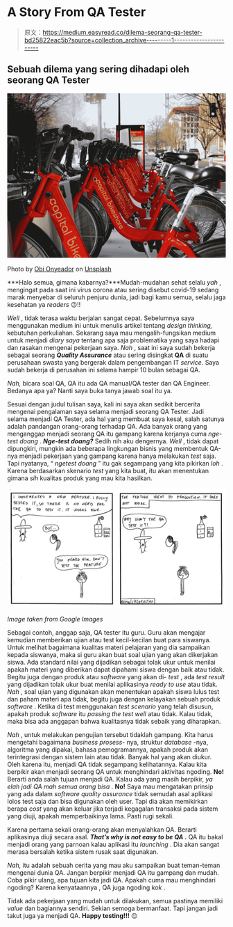 # A Story From QA Tester

> 原文：<https://medium.easyread.co/dilema-seorang-qa-tester-bd25822eac5b?source=collection_archive---------1----------------------->

## Sebuah dilema yang sering dihadapi oleh seorang QA Tester

![](img/10fab2f16f15475e6768e7dbc360cb58.png)

Photo by [Obi Onyeador](https://unsplash.com/@thenewmalcolm?utm_source=unsplash&utm_medium=referral&utm_content=creditCopyText) on [Unsplash](https://unsplash.com/s/photos/quality?utm_source=unsplash&utm_medium=referral&utm_content=creditCopyText)

***Halo semua, gimana kabarnya?***Mudah-mudahan sehat selalu *yah* , mengingat pada saat ini virus corona atau sering disebut covid-19 sedang marak menyebar di seluruh penjuru dunia, jadi bagi kamu semua, selalu jaga kesehatan ya *readers* 😉!!

*Well* , tidak terasa waktu berjalan sangat cepat. Sebelumnya saya menggunakan medium ini untuk menulis artikel tentang *design thinking,* kebutuhan perkuliahan. Sekarang saya mau mengalih-fungsikan medium untuk menjadi *diary saya* tentang apa saja problematika yang saya hadapi dan rasakan mengenai pekerjaan saya. *Nah* , saat ini saya sudah bekerja sebagai seorang ***Quality Assurance*** atau sering disingkat **QA** di suatu perusahaan swasta yang bergerak dalam pengembangan IT *service.* Saya sudah bekerja di perusahan ini selama hampir 10 bulan sebagai QA.

*Nah,* bicara soal QA, QA itu ada QA manual/QA tester dan QA Engineer. Bedanya apa ya? Nanti saya buka tanya jawab soal itu ya.

Sesuai dengan judul tulisan saya, kali ini saya akan sedikit bercerita mengenai pengalaman saya selama menjadi seorang QA Tester. Jadi selama menjadi QA Tester, ada hal yang membuat saya kesal, salah satunya adalah pandangan orang-orang terhadap QA. Ada banyak orang yang menganggap menjadi seorang QA itu gampang karena kerjanya cuma *nge-test doang* . ***Nge-test doang?*** Sedih nih aku dengernya. *Well* , tidak dapat dipungkiri, mungkin ada beberapa lingkungan bisnis yang membentuk QA-nya menjadi pekerjaan yang gampang karena hanya melakukan *test* saja. Tapi nyatanya, “ *ngetest doang* ” itu gak segampang yang kita pikirkan *loh* . Karena berdasarkan skenario *test* yang kita buat, itu akan menentukan gimana *sih* kualitas produk yang mau kita hasilkan.

![](img/7253a1f495822cc71e7e98fdb301babc.png)

*Image taken from Google Images*

Sebagai contoh, anggap saja, QA tester itu guru. Guru akan mengajar kemudian memberikan ujian atau test kecil-kecilan buat para siswanya. Untuk melihat bagaimana kualitas materi pelajaran yang dia sampaikan kepada siswanya, maka si guru akan buat soal ujian yang akan dikerjakan siswa. Ada standard nilai yang dijadikan sebagai tolak ukur untuk menilai apakah materi yang diberikan dapat dipahami siswa dengan baik atau tidak. Begitu juga dengan produk atau *software* yang akan di- *test* , ada *test result* yang dijadikan tolak ukur buat menilai aplikasinya *ready to use* atau tidak. *Nah* , soal ujian yang digunakan akan menentukan apakah siswa lulus test dan paham materi apa tidak, begitu juga dengan kelayakan sebuah produk *software* . Ketika di test menggunakan *test scenario* yang telah disusun, apakah produk *software* itu *passing the test well* atau tidak. Kalau tidak, maka bisa ada anggapan bahwa kualitasnya tidak sebaik yang diharapkan.

*Nah* , untuk melakukan pengujian tersebut tidaklah gampang. Kita harus mengetahi bagaimana *business prosess-* nya, struktur *database* -nya, algoritma yang dipakai, bahasa pemogramannya, apakah produk akan terintegrasi dengan sistem lain atau tidak. Banyak hal yang akan diukur. Oleh karena itu, menjadi QA tidak segampang kelihatannya. Kalau kita berpikir akan menjadi seorang QA untuk menghindari aktivitas ngoding. **No!** Berarti anda salah tujuan menjadi QA. Kalau ada yang masih berpikir, *ya elah jadi QA mah semua orang bisa* . **No!** Saya mau mengatakan prinsip yang ada dalam *software quality assurance* tidak semudah asal aplikasi lolos test saja dan bisa digunakan oleh user. Tapi dia akan memikirkan berapa *cost* yang akan keluar jika terjadi kegagalan transaksi pada sistem yang diuji, apakah memperbaikinya lama. Pasti rugi sekali.

Karena pertama sekali orang-orang akan menyalahkan QA. Berarti aplikasinya diuji secara asal. ***That’s why is not easy to be QA* .** QA itu bakal menjadi orang yang parnoan kalau aplikasi itu *launching* . Dia akan sangat merasa bersalah ketika sistem rusak saat digunakan.

*Nah,* itu adalah sebuah cerita yang mau aku sampaikan buat teman-teman mengenai dunia QA. Jangan berpikir menjadi QA itu gampang dan mudah. Coba pikir ulang, apa tujuan kita jadi QA. Apakah cuma mau menghindari ngoding? Karena kenyataannya , QA juga ngoding *kok* .

Tidak ada pekerjaan yang mudah untuk dilakukan, semua pastinya memiliki *value* dan bagiannya sendiri. Sekian semoga bermanfaat. Tapi jangan jadi takut juga ya menjadi QA. **Happy testing!!!** 😉
